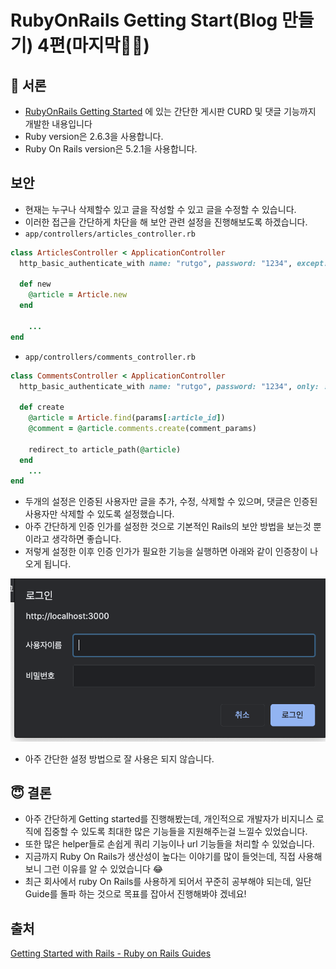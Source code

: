 # RubyOnRails Getting Start(Blog 만들기) 4편(마지막👨‍🎨)

## 💼 서론

- [RubyOnRails Getting Started](https://guides.rubyonrails.org/v5.2/getting_started.html) 에 있는 간단한 게시판 CURD 및 댓글 기능까지 개발한 내용입니다
- Ruby version은 2.6.3을 사용합니다.
- Ruby On Rails version은 5.2.1을 사용합니다.

## 보안

- 현재는 누구나 삭제할수 있고 글을 작성할 수 있고 글을 수정할 수 있습니다.
- 이러한 접근을 간단하게 차단을 해 보안 관련 설정을 진행해보도록 하겠습니다.
- `app/controllers/articles_controller.rb`

```ruby
class ArticlesController < ApplicationController
  http_basic_authenticate_with name: "rutgo", password: "1234", except: [:index, :show]

  def new
    @article = Article.new
  end
	
	...
end
```

- `app/controllers/comments_controller.rb`

```ruby
class CommentsController < ApplicationController
  http_basic_authenticate_with name: "rutgo", password: "1234", only: :destroy

  def create
    @article = Article.find(params[:article_id])
    @comment = @article.comments.create(comment_params)

    redirect_to article_path(@article)
  end
	...
end
```

- 두개의 설정은 인증된 사용자만 글을 추가, 수정, 삭제할 수 있으며, 댓글은 인증된 사용자만 삭제할 수 있도록 설정했습니다.
- 아주 간단하게 인증 인가를 설정한 것으로 기본적인 Rails의 보안 방법을 보는것 뿐이라고 생각하면 좋습니다.
- 저렇게 설정한 이후 인증 인가가 필요한 기능을 실행하면 아래와 같이 인증창이 나오게 됩니다.

![ruby_on_rails_getting_start_blog_4-1](https://github.com/ksy90101/TIL/blob/master/rubyOnRails/image/ruby_on_rails_getting_start_blog_4-1.png?raw=true)

- 아주 간단한 설정 방법으로 잘 사용은 되지 않습니다.

## 😇 결론

- 아주 간단하게 Getting started를 진행해봤는데, 개인적으로 개발자가 비지니스 로직에 집중할 수 있도록 최대한 많은 기능들을 지원해주는걸 느낄수 있었습니다.
- 또한 많은 helper들로 손쉽게 쿼리 기능이나 url 기능들을 처리할 수 있었습니다.
- 지금까지 Ruby On Rails가 생산성이 높다는 이야기를 많이 들엇는데, 직접 사용해보니 그런 이유를 알 수 있었습니다 😂
- 최근 회사에서 ruby On Rails를 사용하게 되어서 꾸준히 공부해야 되는데, 일단 Guide를 돌파 하는 것으로 목표를 잡아서 진행해봐야 겠네요!

## 출처

[Getting Started with Rails - Ruby on Rails Guides](https://guides.rubyonrails.org/v5.2/getting_started.html#starting-up-the-web-server)